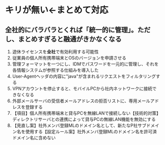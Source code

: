 # キリが無い←まとめて対応

## 全社的にバラバラとくれば「統一的に管理」。ただし、まとめすぎると融通がきかなくなる

1. 遊休ライセンスを**全社**で有効利用する可能性
2. 従業員の個人所有携帯端末とOSのバージョンを申請させる
3. 管理フォーマットを一つにし、IDMでパスワードを一元的に管理し、それを各情報システムが参照する仕組みを導入した
4. User-Agentヘッダの内容に"java"が含まれるリクエストをフィルタリングする
5. VPNアカウントを停止すると、モバイルPCから社内ネットワークに接続できなくなる
6. 外部メールサーバの受信者メールアドレスの拒否リストに、専用メールアドレスを登録する
7. 【項目】個人所有携帯端末と貸与PCを無線LANで接続しない【技術的対策】ディレクトリサーバとの連携によって貸与PCの無線LAN機能を無効にする
8. 【見直し案】社外メンバ登録MLのドメイン名として、新たなP社サブドメイン名を使用する【設定ルール案】社外メンバ登録MLのドメイン名を許可済ドメイン名に含めない

